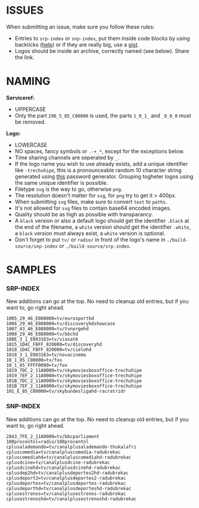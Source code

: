 # ISSUES

When submitting an issue, make sure you follow these rules:

- Entries to `srp-index` or `snp-index`, put them inside code blocks by using backticks ([help](https://guides.github.com/features/mastering-markdown)) or if they are really big, use a [gist](https://gist.github.com/).
- Logos should be inside an archive, correctly named (see below). Share the link.

# NAMING

__Serviceref:__

- UPPERCASE
- Only the part `296_5_85_C00000` is used, the parts `1_0_1_` and `_0_0_0` must be removed.

__Logo:__

- LOWERCASE
- NO spaces, fancy symbols or `.-+_*`, except for the exceptions below.
- Time sharing channels are seperated by `_`.
- If the logo name you wish to use already exists, add a unique identifier like `-trechuhipe`, this is a pronounceable random 10 character string generated using [this](http://www.generate-password.com) password generator. Grouping togheter logos using the same unique identifier is possible.
- Filetype `svg` is the way to go, otherwise `png`.
- The resolution doesn't matter for `svg`, for `png` try to get it > 400px.
- When submitting `svg` files, make sure to convert `text` to `paths`.
- It's not allowed for `svg` files to contain base64 encoded images.
- Quality should be as high as possible with transparancy.
- A `black` version or also a default logo should get the identifier `.black` at the end of the filename, a `white` version should get the identifier `.white`, a `black` version must always exist, a `white` version is optional.
- Don't forget to put `tv/` or `radio/` in front of the logo's name in `./build-source/snp-index` or `./build-source/srp-index`.

# SAMPLES

### SRP-INDEX

New additions can go at the top. No need to cleanup old entries, but if you want to, go right ahead.

```
1005_29_46_E080000=tv/eurosporthd
1006_29_46_E080000=tv/discoveryhdshowcase
1007_43_46_E080000=tv/tvnorgehd
1008_29_46_E080000=tv/bbchd
100E_3_1_E083163=tv/viasat6
1015_1D4C_FBFF_820000=tv/discoveryhd
1018_1D4C_FBFF_820000=tv/cielohd
1018_3_1_E083163=tv/novacinema
10_1_85_C00000=tv/fox
10_1_85_FFFF0000=tv/fox
1019_7DC_2_11A0000=tv/skymoviesboxoffice-trechuhipe
1019_7EF_2_11A0000=tv/skymoviesboxoffice-trechuhipe
101B_7DC_2_11A0000=tv/skymoviesboxoffice-trechuhipe
101B_7EF_2_11A0000=tv/skymoviesboxoffice-trechuhipe
101_E_85_C00000=tv/skybundesligahd-racratridr
```

### SNP-INDEX

New additions can go at the top. No need to cleanup old entries, but if you want to, go right ahead.

```
2843_7FE_2_11A0000=tv/bbcparliament
100procentnl=radio/100procentnl
cplusalademande=tv/canalplusalademande-thukalafri
cpluscomedia=tv/canalpluscomedia-radubrekac
cpluscomediahd=tv/canalpluscomediahd-radubrekac
cplusdcine=tv/canalplusdcine-radubrekac
cplusdcinehd=tv/canalplusdcinehd-radubrekac
cplusdep2hd=tv/canalplusdeportes2hd-radubrekac
cplusdeport2=tv/canalplusdeportes2-radubrekac
cplusdeportes=tv/canalplusdeportes-radubrekac
cplusdeporthd=tv/canalplusdeporteshd-radubrekac
cplusestrenos=tv/canalplusestrenos-radubrekac
cplusestrenoshd=tv/canalplusestrenoshd-radubrekac
```
